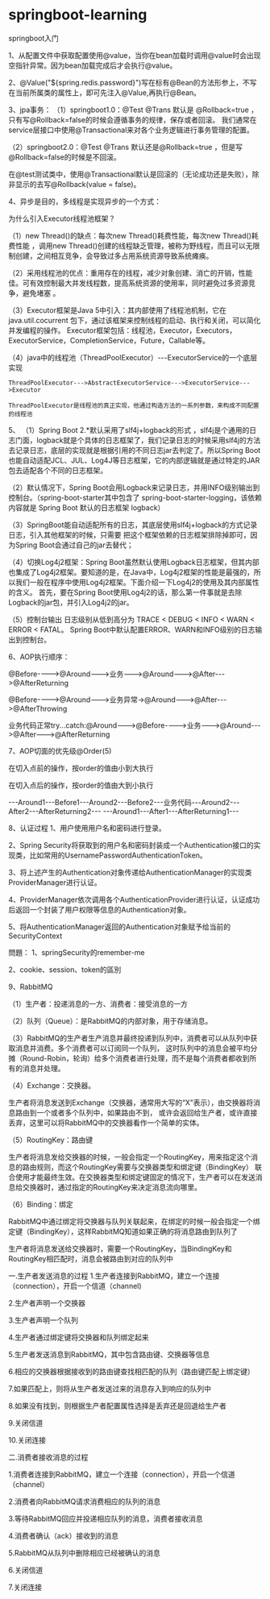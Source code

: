 # springboot-learning
springboot入门

1、从配置文件中获取配置使用@value，当你在bean加载时调用@value时会出现空指针异常。因为bean加载完成后才会执行@value。

2、@Value("${spring.redis.password}")写在标有@Bean的方法形参上，不写在当前所属类的属性上，即可先注入@Value,再执行@Bean。

3、jpa事务：
（1）springboot1.0：@Test @Trans 默认是 @Rollback=true ，只有写@Rollback=false的时候会遵循事务的规律，保存或者回滚。
    我们通常在service层接口中使用@Transactional来对各个业务逻辑进行事务管理的配置。
    
    
（2）springboot2.0：@Test @Trans 默认还是@Rollback=true ，但是写@Rollback=false的时候是不回滚。

在@test测试类中，使用@Transactional默认是回滚的（无论成功还是失败），除非显示的去写@Rollback(value = false)。

4、异步是目的，多线程是实现异步的一个方式：

为什么引入Executor线程池框架？

（1）new Thread()的缺点：每次new Thread()耗费性能，每次new Thread()耗费性能 ，调用new Thread()创建的线程缺乏管理，被称为野线程，而且可以无限制创建，之间相互竞争，会导致过多占用系统资源导致系统瘫痪。 

（2）采用线程池的优点：重用存在的线程，减少对象创建、消亡的开销，性能佳。可有效控制最大并发线程数，提高系统资源的使用率，同时避免过多资源竞争，避免堵塞 。

（3）Executor框架是Java 5中引入：其内部使用了线程池机制，它在java.util.cocurrent 包下，通过该框架来控制线程的启动、执行和关闭，可以简化并发编程的操作。
Executor框架包括：线程池，Executor，Executors，ExecutorService，CompletionService，Future，Callable等。

（4）java中的线程池（ThreadPoolExecutor）---ExecutorService的一个底层实现
 
    ThreadPoolExecutor--->AbstractExecutorService--->ExecutorService--->Executor
    
    ThreadPoolExecutor是线程池的真正实现，他通过构造方法的一系列参数，来构成不同配置的线程池

5、
  （1）Spring Boot 2.*默认采用了slf4j+logback的形式 ，slf4j是个通用的日志门面，logback就是个具体的日志框架了，我们记录日志的时候采用slf4j的方法去记录日志，底层的实现就是根据引用的不同日志jar去判定了。所以Spring Boot也能自动适配JCL、JUL、Log4J等日志框架，它的内部逻辑就是通过特定的JAR包去适配各个不同的日志框架。
  
  （2）默认情况下，Spring Boot会用Logback来记录日志，并用INFO级别输出到控制台。（spring-boot-starter其中包含了 spring-boot-starter-logging，该依赖内容就是 Spring Boot 默认的日志框架 logback）
 
  （3）SpringBoot能自动适配所有的日志，其底层使用slf4j+logback的方式记录日志，引入其他框架的时候，只需要 把这个框架依赖的日志框架排除掉即可，因为Spring Boot会通过自己的jar去替代；

  （4）切换Log4j2框架：Spring Boot虽然默认使用Logback日志框架，但其内部也集成了Log4j2框架。要知道的是，在Java中，Log4j2框架的性能是最强的，所以我们一般在程序中使用Log4j2框架。下面介绍一下Log4j2的使用及其内部属性的含义。 
  首先，要在Spring Boot使用Log4j2的话，那么第一件事就是去除Logback的jar包，并引入Log4j2的jar。
  
  （5）控制台输出
  日志级别从低到高分为
  TRACE < DEBUG < INFO < WARN < ERROR < FATAL。
  Spring Boot中默认配置ERROR、WARN和INFO级别的日志输出到控制台。 

6、AOP执行顺序：

@Before---->@Around--->业务--->@Around--->@After--->@AfterReturning

@Before---->@Around--->业务异常->@Around--->@After--->@AfterThrowing

业务代码正常try...catch:@Around--->@Before---->业务--->@Around--->@After--->@AfterReturning

7、AOP切面的优先级@Order(5)

在切入点前的操作，按order的值由小到大执行

在切入点后的操作，按order的值由大到小执行

---Around1---Before1---Around2---Before2---业务代码---Around2---After2---AfterReturning2---
---Around1---After1---AfterReturning1---

8、认证过程
1、用户使用用户名和密码进行登录。

2、Spring Security将获取到的用户名和密码封装成一个Authentication接口的实现类，比如常用的UsernamePasswordAuthenticationToken。

3、将上述产生的Authentication对象传递给AuthenticationManager的实现类ProviderManager进行认证。

4、ProviderManager依次调用各个AuthenticationProvider进行认证，认证成功后返回一个封装了用户权限等信息的Authentication对象。

5、将AuthenticationManager返回的Authentication对象赋予给当前的SecurityContext

問題：
1、springSecurity的remember-me

2、cookie、session、token的區別

9、RabbitMQ

（1）生产者：投递消息的一方、消费者：接受消息的一方

（2）队列（Queue）：是RabbitMQ的内部对象，用于存储消息。

（3）RabbitMQ的生产者生产消息并最终投递到队列中，消费者可以从队列中获取消息并消费。多个消费者可以订阅同一个队列，
这时队列中的消息会被平均分摊（Round-Robin，轮询）给多个消费者进行处理，而不是每个消费者都收到所有的消息并处理。

（4）Exchange：交换器。

   生产者将消息发送到Exchange（交换器，通常用大写的“X”表示），由交换器将消息路由到一个或者多个队列中，如果路由不到，
   或许会返回给生产者，或许直接丢弃，这里可以将RabbitMQ中的交换器看作一个简单的实体。

（5）RoutingKey：路由键

  生产者将消息发给交换器的时候，一般会指定一个RoutingKey，用来指定这个消息的路由规则，而这个RoutingKey需要与交换器类型和绑定键（BindingKey）
  联合使用才能最终生效。在交换器类型和绑定键固定的情况下，生产者可以在发送消息给交换器时，通过指定的RoutingKey来决定消息流向哪里。
 
（6）Binding：绑定
 
 RabbitMQ中通过绑定将交换器与队列关联起来，在绑定的时候一般会指定一个绑定键（BindingKey），这样RabbitMQ知道如果正确的将消息路由到队列了

 生产者将消息发送给交换器时，需要一个RoutingKey，当BindingKey和RoutingKey相匹配时，消息会被路由到对应的队列中

一.生产者发送消息的过程
1.生产者连接到RabbitMQ，建立一个连接（connection），开启一个信道（channel)

2.生产者声明一个交换器

3.生产者声明一个队列

4.生产者通过绑定键将交换器和队列绑定起来

5.生产者发送消息到RabbitMQ，其中包含路由键、交换器等信息

6.相应的交换器根据接收到的路由键查找相匹配的队列（路由键匹配上绑定键）

7.如果匹配上，则将从生产者发送过来的消息存入到响应的队列中

8.如果没有找到，则根据生产者配置属性选择是丢弃还是回退给生产者

9.关闭信道

10.关闭连接

二.消费者接收消息的过程

1.消费者连接到RabbitMQ，建立一个连接（connection），开启一个信道（channel）

2.消费者向RabbitMQ请求消费相应的队列的消息

3.等待RabbitMQ回应并投递相应队列的消息，消费者接收消息

4.消费者确认（ack）接收到的消息

5.RabbitMQ从队列中删除相应已经被确认的消息

6.关闭信道

7.关闭连接

























   